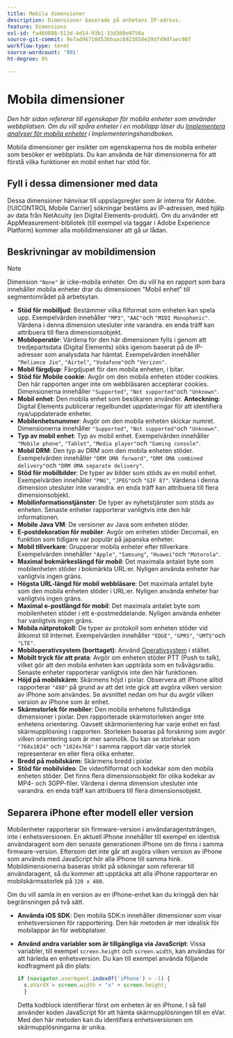 ```yaml
---
title: Mobila dimensioner
description: Dimensioner baserade på enhetens IP-adress.
feature: Dimensions
exl-id: fa460888-513d-4d14-93b1-33d308e0758a
source-git-commit: 9e7ad96710d536baac6923850e29df49dfaec98f
workflow-type: tm+mt
source-wordcount: '901'
ht-degree: 0%

---
```


# Mobila dimensioner

*Den här sidan refererar till egenskaper för mobila enheter som använder webbplatsen. Om du vill spåra enheter i en mobilapp läser du [Implementera analyser för mobila enheter](/help/implement/mobile-device-sdk.md) i Implementeringshandboken.*

Mobila dimensioner ger insikter om egenskaperna hos de mobila enheter som besöker er webbplats. Du kan använda de här dimensionerna för att förstå vilka funktioner en mobil enhet har stöd för.

## Fyll i dessa dimensioner med data

Dessa dimensioner hänvisar till uppslagsregler som är interna för Adobe. [!UICONTROL Mobile Carrier] sökningar bestäms av IP-adressen, med hjälp av data från NetAcuity (en Digital Elements-produkt).
Om du använder ett AppMeasurement-bibliotek (till exempel via taggar i Adobe Experience Platform) kommer alla mobildimensioner att gå ur lådan.

## Beskrivningar av mobildimension

>[!NOTE]
>
>Dimension `"None"` är icke-mobila enheter. Om du vill ha en rapport som bara innehåller mobila enheter drar du dimensionen &quot;Mobil enhet&quot; till segmentområdet på arbetsytan.

* **Stöd för mobilljud**: Bestämmer vilka filformat som enheten kan spela upp. Exempelvärden innehåller `"MP3"`, `"AAC"`och `"MIDI Monophonic"`. Värdena i denna dimension utesluter inte varandra. en enda träff kan attribuera till flera dimensionsobjekt.
* **Mobiloperatör**: Värdena för den här dimensionen fylls i genom att tredjepartsdata (Digital Elements) söks igenom baserat på de IP-adresser som analysdata har hämtat. Exempelvärden innehåller `"Reliance Jio"`, `"Airtel"`, `"Vodafone"`och `"Verizon"`.
* **Mobil färgdjup**: Färgdjupet för den mobila enheten, i bitar.
* **Stöd för Mobile cookie**: Avgör om den mobila enheten stöder cookies. Den här rapporten anger inte om webbläsaren accepterar cookies. Dimensionerna innehåller `"Supported"`, `"Not supported"`och `"Unknown"`.
* **Mobil enhet**: Den mobila enhet som besökaren använder. **Anteckning**: Digital Elements publicerar regelbundet uppdateringar för att identifiera nya/uppdaterade enheter.
* **Mobilenhetsnummer**: Avgör om den mobila enheten skickar numret. Dimensionerna innehåller `"Supported"`, `"Not supported"`och `"Unknown"`.
* **Typ av mobil enhet**: Typ av mobil enhet. Exempelvärden innehåller `"Mobile phone"`, `"Tablet"`, `"Media player"`och `"Gaming console"`.
* **Mobil DRM**: Den typ av DRM som den mobila enheten stöder. Exempelvärden innehåller `"DRM OMA forward"`, `"DRM OMA combined delivery"`och `"DRM OMA separate delivery"`.
* **Stöd för mobilbilder**: De typer av bilder som stöds av en mobil enhet. Exempelvärden innehåller `"PNG"`, `"JPEG"`och `"GIF 87"`. Värdena i denna dimension utesluter inte varandra. en enda träff kan attribuera till flera dimensionsobjekt.
* **Mobilinformationstjänster**: De typer av nyhetstjänster som stöds av enheten. Senaste enheter rapporterar vanligtvis inte den här informationen.
* **Mobile Java VM**: De versioner av Java som enheten stöder.
* **E-postdekoration för mobiler**: Avgör om enheten stöder Decomail, en funktion som tidigare var populär på japanska enheter.
* **Mobil tillverkare**: Grupperar mobila enheter efter tillverkare. Exempelvärden innehåller `"Apple"`, `"Samsung"`, `"Huawei"`och `"Motorola"`.
* **Maximal bokmärkeslängd för mobil**: Det maximala antalet byte som mobilenheten stöder i bokmärkta URL:er. Nyligen använda enheter har vanligtvis ingen gräns.
* **Högsta URL-längd för mobil webbläsare**: Det maximala antalet byte som den mobila enheten stöder i URL:er. Nyligen använda enheter har vanligtvis ingen gräns.
* **Maximal e-postlängd för mobil**: Det maximala antalet byte som mobilenheten stöder i ett e-postmeddelande. Nyligen använda enheter har vanligtvis ingen gräns.
* **Mobila nätprotokoll**: De typer av protokoll som enheten stöder vid åtkomst till Internet. Exempelvärden innehåller `"EDGE"`, `"GPRS"`, `"UMTS"`och `"LTE"`.
* **Mobiloperativsystem (borttaget)**: Använd [Operativsystem](operating-systems.md) i stället.
* **Mobilt tryck för att prata**: Avgör om enheten stöder PTT (Push to talk), vilket gör att den mobila enheten kan uppträda som en tvåvägsradio. Senaste enheter rapporterar vanligtvis inte den här funktionen.
* **Höjd på mobilskärm**: Skärmens höjd i pixlar. Observera att iPhone alltid rapporterar `"480"` på grund av att det inte gick att avgöra vilken version av iPhone som användes. Se avsnittet nedan om hur du avgör vilken version av iPhone som är enhet.
* **Skärmstorlek för mobiler**: Den mobila enhetens fullständiga dimensioner i pixlar. Den rapporterade skärmstorleken anger inte enhetens orientering. Oavsett skärmorientering har varje enhet en fast skärmupplösning i rapporten. Storleken baseras på forskning som avgör vilken orientering som är mer sannolik. Du kan se storlekar som `"768x1024"` och `"1024x768"` i samma rapport där varje storlek representerar en eller flera olika enheter.
* **Bredd på mobilskärm**: Skärmens bredd i pixlar.
* **Stöd för mobilvideo**: De videofilformat och kodekar som den mobila enheten stöder. Det finns flera dimensionsobjekt för olika kodekar av MP4- och 3GPP-filer. Värdena i denna dimension utesluter inte varandra. en enda träff kan attribuera till flera dimensionsobjekt.

## Separera iPhone efter modell eller version

Mobilenheter rapporterar sin firmware-version i användaragentsträngen, inte i enhetsversionen. En aktuell iPhone innehåller till exempel en identisk användaragent som den senaste generationen iPhone om de finns i samma firmware-version. Eftersom det inte går att avgöra vilken version av iPhone som används med JavaScript hör alla iPhone till samma hink. Mobildimensionerna baseras strikt på sökningar som refererar till användaragent, så du kommer att upptäcka att alla iPhone rapporterar en mobilskärmsstorlek på `320 x 480`.

Om du vill samla in en version av en iPhone-enhet kan du kringgå den här begränsningen på två sätt.

* **Använda iOS SDK**: Den mobila SDK:n innehåller dimensioner som visar enhetsversionen för rapportering. Den här metoden är mer idealisk för mobilappar än för webbplatser.
* **Använd andra variabler som är tillgängliga via JavaScript**: Vissa variabler, till exempel `screen.height` och `screen.width`, kan användas för att härleda en enhetsversion. Du kan till exempel använda följande kodfragment på din plats:

   ```js
   if (navigator.userAgent.indexOf('iPhone') > -1) {
     s.eVarXX = screen.width + "x" + screen.height;
     }
   ```

   Detta kodblock identifierar först om enheten är en iPhone. I så fall använder koden JavaScript för att hämta skärmupplösningen till en eVar. Med den här metoden kan du identifiera enhetsversionen om skärmupplösningarna är unika.
